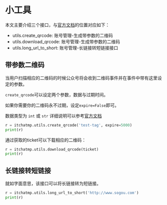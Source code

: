 # 小工具

本文主要介绍三个接口，与[官方文档][mp-wiki]的位置对应如下：

* utils.create_qrcode: 账号管理-生成带参数的二维码
* utils.download_qrcode: 账号管理-生成带参数的二维码
* utils.long_url_to_short: 账号管理-长链接转短链接接口

## 带参数二维码

当用户扫描相应的二维码的时候公众号将会收到二维码事件并在事件中带有这里设定的参数。

`create_qrcode`可以设定两个参数，数据与过期时间。

如果你需要你的二维码永不过期，设定`expire=False`即可。

数据类型为 `int` 或 `str` 详细说明可以参考[官方文档][mp-wiki]

```python
r = itchatmp.utils.create_qrcode('test-tag', expire=5000)
print(r)
```

通过获取的ticket可以下载相应的二维码：

```python
r = itchatmp.utils.download_qrcode(ticket)
print(r)
```

## 长链接转短链接

就如字面意思，该接口可以将长链接转为短链接。

```python
r = itchatmp.utils.long_url_to_short('http://www.sogou.com')
print(r)
```

[mp-wiki]: https://mp.weixin.qq.com/wiki

